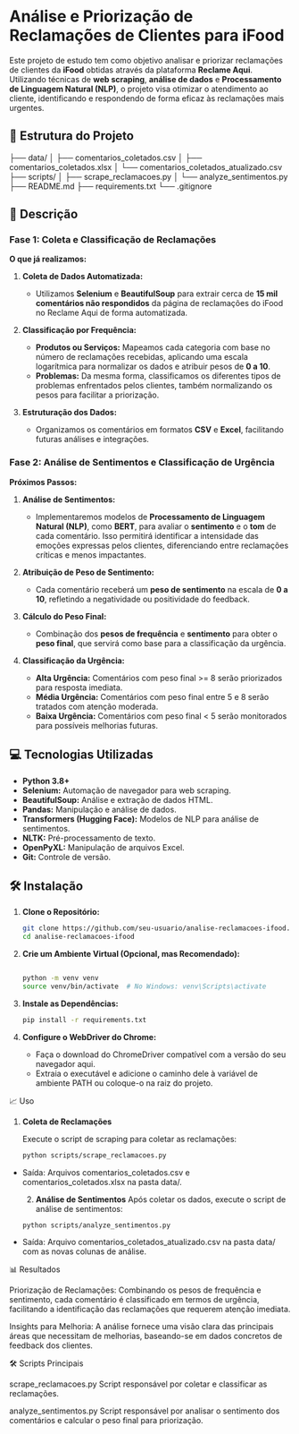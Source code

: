 # Análise e Priorização de Reclamações de Clientes para iFood

Este projeto de estudo tem como objetivo analisar e priorizar reclamações de clientes da **iFood** obtidas através da plataforma **Reclame Aqui**. Utilizando técnicas de **web scraping**, **análise de dados** e **Processamento de Linguagem Natural (NLP)**, o projeto visa otimizar o atendimento ao cliente, identificando e respondendo de forma eficaz às reclamações mais urgentes.

## 📁 Estrutura do Projeto
├── data/ │ ├── comentarios_coletados.csv │ ├── comentarios_coletados.xlsx │ └── comentarios_coletados_atualizado.csv ├── scripts/ │ ├── scrape_reclamacoes.py │ └── analyze_sentimentos.py ├── README.md ├── requirements.txt └── .gitignore

## 📝 Descrição

### Fase 1: Coleta e Classificação de Reclamações

**O que já realizamos:**

1. **Coleta de Dados Automatizada:**
   - Utilizamos **Selenium** e **BeautifulSoup** para extrair cerca de **15 mil comentários não respondidos** da página de reclamações do iFood no Reclame Aqui de forma automatizada.

2. **Classificação por Frequência:**
   - **Produtos ou Serviços:** Mapeamos cada categoria com base no número de reclamações recebidas, aplicando uma escala logarítmica para normalizar os dados e atribuir pesos de **0 a 10**.
   - **Problemas:** Da mesma forma, classificamos os diferentes tipos de problemas enfrentados pelos clientes, também normalizando os pesos para facilitar a priorização.

3. **Estruturação dos Dados:**
   - Organizamos os comentários em formatos **CSV** e **Excel**, facilitando futuras análises e integrações.

### Fase 2: Análise de Sentimentos e Classificação de Urgência

**Próximos Passos:**

1. **Análise de Sentimentos:**
   - Implementaremos modelos de **Processamento de Linguagem Natural (NLP)**, como **BERT**, para avaliar o **sentimento** e o **tom** de cada comentário. Isso permitirá identificar a intensidade das emoções expressas pelos clientes, diferenciando entre reclamações críticas e menos impactantes.

2. **Atribuição de Peso de Sentimento:**
   - Cada comentário receberá um **peso de sentimento** na escala de **0 a 10**, refletindo a negatividade ou positividade do feedback.

3. **Cálculo do Peso Final:**
   - Combinação dos **pesos de frequência** e **sentimento** para obter o **peso final**, que servirá como base para a classificação da urgência.

4. **Classificação da Urgência:**
   - **Alta Urgência:** Comentários com peso final >= 8 serão priorizados para resposta imediata.
   - **Média Urgência:** Comentários com peso final entre 5 e 8 serão tratados com atenção moderada.
   - **Baixa Urgência:** Comentários com peso final < 5 serão monitorados para possíveis melhorias futuras.

## 💻 Tecnologias Utilizadas

- **Python 3.8+**
- **Selenium:** Automação de navegador para web scraping.
- **BeautifulSoup:** Análise e extração de dados HTML.
- **Pandas:** Manipulação e análise de dados.
- **Transformers (Hugging Face):** Modelos de NLP para análise de sentimentos.
- **NLTK:** Pré-processamento de texto.
- **OpenPyXL:** Manipulação de arquivos Excel.
- **Git:** Controle de versão.

## 🛠️ Instalação

1. **Clone o Repositório:**

   ```bash
   git clone https://github.com/seu-usuario/analise-reclamacoes-ifood.git
   cd analise-reclamacoes-ifood

2. **Crie um Ambiente Virtual (Opcional, mas Recomendado):**
    ```bash

    python -m venv venv
    source venv/bin/activate  # No Windows: venv\Scripts\activate


3. **Instale as Dependências:**

    ```bash
    pip install -r requirements.txt

4. **Configure o WebDriver do Chrome:**

    * Faça o download do ChromeDriver compatível com a versão do seu navegador aqui.
    * Extraia o executável e adicione o caminho dele à variável de ambiente PATH ou coloque-o na raiz do projeto.


📈 Uso
1. **Coleta de Reclamações**

    Execute o script de scraping para coletar as reclamações:
    ```bash
    python scripts/scrape_reclamacoes.py

* Saída: Arquivos comentarios_coletados.csv e comentarios_coletados.xlsx na pasta data/.

    2. **Análise de Sentimentos**
    Após coletar os dados, execute o script de análise de sentimentos:
    ```bash
    python scripts/analyze_sentimentos.py
* Saída: Arquivo comentarios_coletados_atualizado.csv na pasta data/ com as novas colunas de análise.

📊 Resultados

Priorização de Reclamações: Combinando os pesos de frequência e sentimento, cada comentário é classificado em termos de urgência, facilitando a identificação das reclamações que requerem atenção imediata.

Insights para Melhoria: A análise fornece uma visão clara das principais áreas que necessitam de melhorias, baseando-se em dados concretos de feedback dos clientes.

🛠️ Scripts Principais

scrape_reclamacoes.py
Script responsável por coletar e classificar as reclamações.

analyze_sentimentos.py
Script responsável por analisar o sentimento dos comentários e calcular o peso final para priorização.

